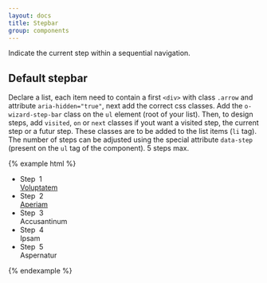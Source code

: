 ```yaml
---
layout: docs
title: Stepbar
group: components
---
```


Indicate the current step within a sequential navigation.

## Default stepbar

Declare a list, each item need to contain a first `<div>` with class `.arrow` and attribute `aria-hidden="true"`, next add the correct css classes. Add the `o-wizard-step-bar` class on the `ul` element (root of your list). Then, to design steps, add `visited`, `on` or `next` classes if yout want a visited step, the current step or a futur step. These classes are to be added to the list items (`li` tag).
The number of steps can be adjusted using the special attribute `data-step` (present on the `ul` tag of the component). 5 steps max.

{% example html %}
<ul class="o-wizard-step-bar" data-steps="5">
    <li class="visited">
        <div>
            <div><span class="hidden-xs">Step&nbsp;</span> 1</div>
            <div><a href="#" title="Step 1&nbsp;: Voluptatem" class="hidden-xs hidden-sm">Voluptatem</a></div>
        </div>
    </li>
    <li class="visited">
        <div class="arrow" aria-hidden="true"></div>
        <div>
            <div><span class="hidden-xs">Step&nbsp;</span> 2</div>
            <div><a href="#" title="Step 2&nbsp;: Aperiam" class="hidden-xs hidden-sm">Aperiam</a></div>
        </div>
    </li>
    <li class="on">
        <div class="arrow" aria-hidden="true"></div>
        <div>
            <div><span class="hidden-xs">Step&nbsp;</span> 3</div>
            <div><span class="hidden-xs hidden-sm">Accusantinum</span></div>
        </div>
    </li>
    <li class="next">
        <div class="arrow" aria-hidden="true"></div>
        <div>
            <div><span class="hidden-xs">Step&nbsp;</span> 4</div>
            <div><span class="hidden-xs hidden-sm">Ipsam</span></div>
        </div>
    </li>
    <li class="next">
        <div class="arrow" aria-hidden="true"></div>
        <div>
            <div><span class="hidden-xs">Step&nbsp;</span> 5</div>
            <div><span class="hidden-xs hidden-sm">Aspernatur</span></div>
        </div>
    </li>
</ul>
{% endexample %}